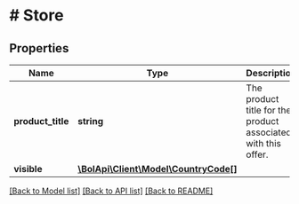 # # Store

## Properties

Name | Type | Description | Notes
------------ | ------------- | ------------- | -------------
**product_title** | **string** | The product title for the product associated with this offer. | [optional]
**visible** | [**\BolApi\Client\Model\CountryCode[]**](CountryCode.md) |  |

[[Back to Model list]](../../README.md#models) [[Back to API list]](../../README.md#endpoints) [[Back to README]](../../README.md)
